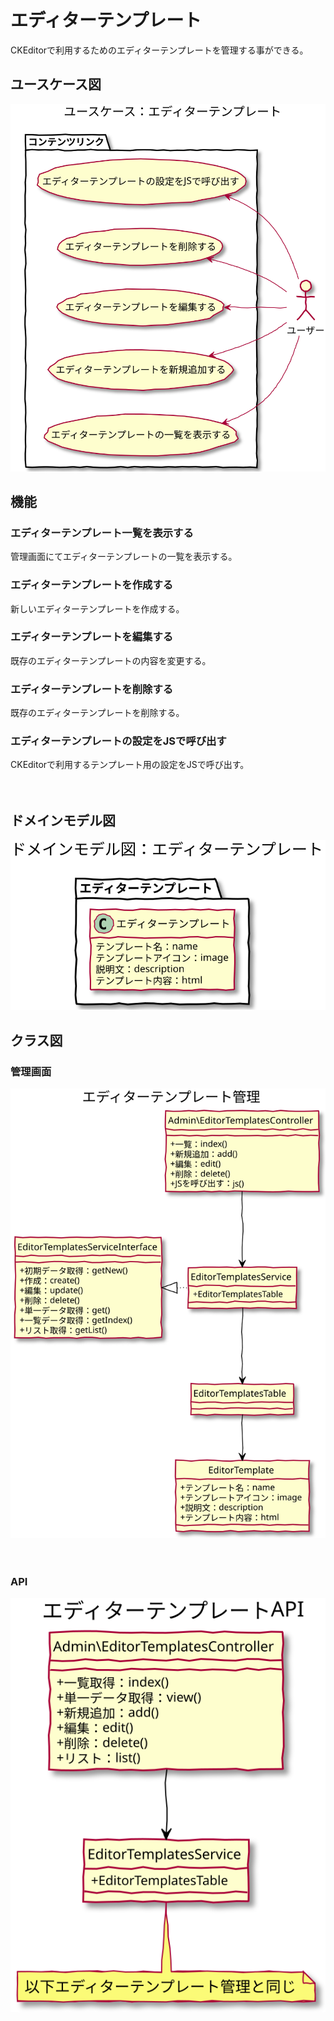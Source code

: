 # エディターテンプレート

CKEditorで利用するためのエディターテンプレートを管理する事ができる。

## ユースケース図
![ユースケース図：エディターテンプレート](../../../svg/use_case/bc-editor-template/editor_templates.svg)

 
## 機能
### エディターテンプレート一覧を表示する
管理画面にてエディターテンプレートの一覧を表示する。  

### エディターテンプレートを作成する
新しいエディターテンプレートを作成する。

### エディターテンプレートを編集する
既存のエディターテンプレートの内容を変更する。

### エディターテンプレートを削除する
既存のエディターテンプレートを削除する。

### エディターテンプレートの設定をJSで呼び出す
CKEditorで利用するテンプレート用の設定をJSで呼び出す。

　
 
## ドメインモデル図
![ユースケース図：エディターテンプレート](../../../svg/domain_model/bc-editor-template/editor_templates.svg)

 
## クラス図
### 管理画面
![ユースケース図：エディターテンプレート](../../../svg/class/bc-editor-template/manage_editor_templates.svg)

　
### API
![ユースケース図：エディターテンプレート](../../../svg/class/bc-editor-template/api_editor_templates.svg)
